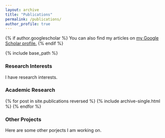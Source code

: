 ```yaml
---
layout: archive
title: "Publications"
permalink: /publications/
author_profile: true
---
```


{% if author.googlescholar %}
  You can also find my articles on <u><a href="{{author.googlescholar}}">my Google Scholar profile</a>.</u>
{% endif %}

{% include base_path %}

### Research Interests
I have research interests. 

### Academic Research

{% for post in site.publications reversed %}
  {% include archive-single.html %}
{% endfor %}

### Other Projects
Here are some other porjects I am working on. 
